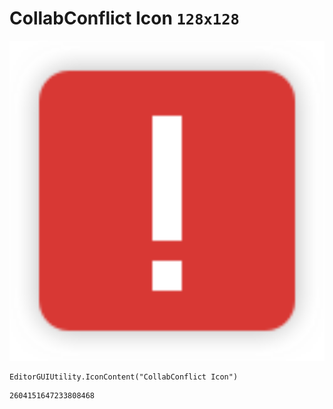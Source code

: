 # CollabConflict Icon `128x128`
<img src="/img/CollabConflict%20Icon.png" width=512 height=512>

``` CSharp
EditorGUIUtility.IconContent("CollabConflict Icon")
```
```
2604151647233808468
```
